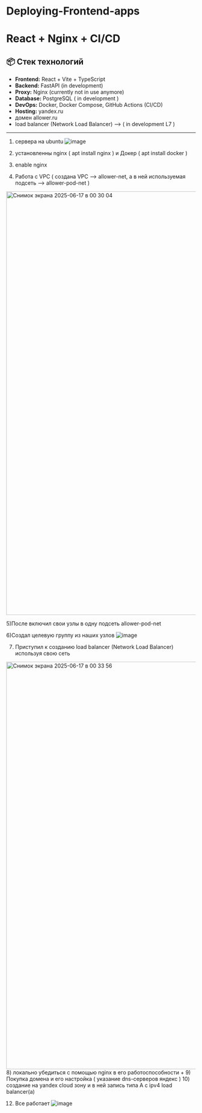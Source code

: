 # Deploying-Frontend-apps
#  React + Nginx  + CI/CD


## 📦 Стек технологий

- **Frontend:** React + Vite + TypeScript
- **Backend:** FastAPI (in development)
- **Proxy:** Nginx (currently not in use anymore)
- **Database:** PostgreSQL ( in development )
- **DevOps:** Docker, Docker Compose, GitHub Actions (CI/CD)
- **Hosting:** yandex.ru
- домен allower.ru
- load balancer (Network Load Balancer) --> ( in development  L7 )
---

1) сервера на ubuntu
 ![image](https://github.com/user-attachments/assets/08daa6b9-d3fe-4688-9cb6-5978529c95b1)

2) установленны nginx ( apt install nginx ) и Докер ( apt install docker )
3) enable nginx
4) Работа с VPC ( создана VPC --> allower-net, а в ней используемая подсеть --> allower-pod-net )
  <img width="1123" alt="Снимок экрана 2025-06-17 в 00 30 04" src="https://github.com/user-attachments/assets/7b5e2e60-40b3-4fd4-bb0d-300c95dc755e" />
   
5)После включил свои узлы в одну подсеть allower-pod-net

6)Создал целевую группу из наших узлов
![image](https://github.com/user-attachments/assets/b5736c37-ee74-4067-913c-683c92184fa9)

7) Приступил к созданию load balancer (Network Load Balancer) используя свою сеть
<img width="1080" alt="Снимок экрана 2025-06-17 в 00 33 56" src="https://github.com/user-attachments/assets/9a5e7532-0f47-40ad-a75a-c8e6344e89d1" />
8) локально убедиться с помощью nginx в его работоспособности +
9) Покупка домена и его настройка ( указание dns-серверов яндекс ) 
10) создание на yandex cloud зону и в ней запись типа А с ipv4 load balancer(а)
    
12) Все работает
 ![image](https://github.com/user-attachments/assets/641db5c1-fc53-4974-b549-1b8d59775cb1)


